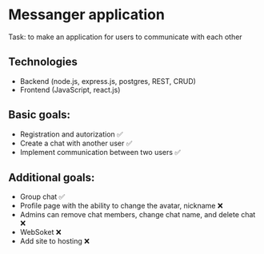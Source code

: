 # Messanger application

Task: to make an application for users to communicate with each other

## Technologies

- Backend (node.js, express.js, postgres, REST, CRUD)
- Frontend (JavaScript, react.js)

## Basic goals:

- Registration and autorization ✅
- Create a chat with another user ✅
- Implement communication between two users ✅

## Additional goals:

- Group chat ✅
- Profile page with the ability to change the avatar, nickname ❌
- Admins can remove chat members, change chat name, and delete chat ❌
- WebSoket ❌
- Add site to hosting ❌
